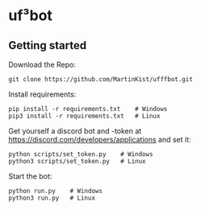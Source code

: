 # uf³bot

## Getting started

Download the Repo:  
  ```
  git clone https://github.com/MartinKist/ufffbot.git
  ```

Install requirements:  
  ```
  pip install -r requirements.txt    # Windows
  pip3 install -r requirements.txt   # Linux
  ```
  
Get yourself a discord bot and -token at https://discord.com/developers/applications and set it:
  ```
  python scripts/set_token.py    # Windows
  python3 scripts/set_token.py   # Linux
  ```
  
Start the bot:  
```
python run.py    # Windows  
python3 run.py   # Linux
```
